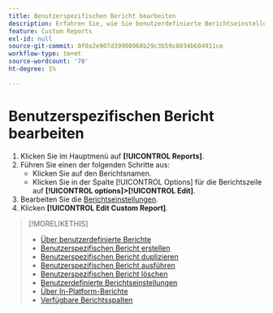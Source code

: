 ```yaml
---
title: Benutzerspezifischen Bericht bearbeiten
description: Erfahren Sie, wie Sie benutzerdefinierte Berichtseinstellungen bearbeiten.
feature: Custom Reports
exl-id: null
source-git-commit: 0f0a2e907d39900968b29c3b59c8034b604911ce
workflow-type: tm+mt
source-wordcount: '70'
ht-degree: 1%

---
```



# Benutzerspezifischen Bericht bearbeiten

1. Klicken Sie im Hauptmenü auf **[!UICONTROL Reports]**.
1. Führen Sie einen der folgenden Schritte aus:
   * Klicken Sie auf den Berichtsnamen.
   * Klicken Sie in der Spalte [!UICONTROL Options] für die Berichtszeile auf **[!UICONTROL options]>[!UICONTROL Edit]**.
1. Bearbeiten Sie die [Berichtseinstellungen](/help/dsp/reports/report-settings.md).
1. Klicken **[!UICONTROL Edit Custom Report]**.

>[!MORELIKETHIS]
>
>* [Über benutzerdefinierte Berichte](/help/dsp/reports/report-about.md)
>* [Benutzerspezifischen Bericht erstellen](/help/dsp/reports/report-create.md)
>* [Benutzerspezifischen Bericht duplizieren](/help/dsp/reports/report-copy.md)
>* [Benutzerspezifischen Bericht ausführen](/help/dsp/reports/report-run-now.md)
>* [Benutzerspezifischen Bericht löschen](/help/dsp/reports/report-delete.md)
>* [Benutzerdefinierte Berichtseinstellungen](/help/dsp/reports/report-settings.md)
>* [Über In-Platform-Berichte](/help/dsp/campaign-management/reports/campaign-reports-about.md)
>* [Verfügbare Berichtsspalten](/help/dsp/reports/report-columns.md)

